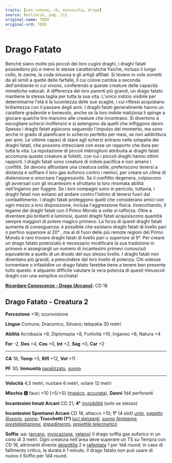 ```yaml
---
traits: [non comune, cb, minuscola, drago]
source: Bestiario, pag. 111
original-name: TODO
original-srd: TODO
---
```


# Drago Fatato

Benché siano molto più piccoli dei loro cugini draghi, i draghi fatati possiedono più o meno le stesse caratteristiche fisiche, incluso il lungo collo, le zanne, la coda sinuosa e gli artigli affilati. Si levano in volo sorretti da ali simili a quelle delle farfalle, il cui colore cambia a seconda dell'ambiente in cui vivono, conferendo a queste creature delle capacità mimetiche naturali. A differenza dei loro parenti più grandi, un drago fatato mantiene la stessa taglia per tutta la sua vita. L'unico indizio visibile per determinarne l'età è la lucentezza delle sue scaglie, i cui riflessi acquistano brillantezza con il passare degli anni. I draghi fatati generalmente hanno un carattere gradevole e benevolo, anche se la loro indole maliziosa li spinge a giocare qualche tiro mancino alle creature che incontrano. Si divertono a escogitare scherzi inoffensivi e si astengono da quelli che infliggono danni. Spesso i draghi fatati agiscono seguendo l'impulso del momento, ma sono anche in grado di pianificare lo scherzo perfetto per mesi, se non addirittura per anni. Le vittime capaci di stare agli scherzi entrano nelle simpatie dei draghi fatati, che possono intrecciare con esse un rapporto che dura per tutta la vita. La reputazione di piccoli imbroglioni attribuita ai draghi fatati accomuna queste creature ai folletti, con cui i piccoli draghi hanno ottimi rapporti. I draghi fatati sono creature di indole pacifica e non amano i conflitti. Se devono affrontare una creatura ostile, preferiscono tenersi a distanza e soffiare il loro gas euforico contro i nemici, per creare un clima di distensione e smorzare l'aggressività. Se il conflitto degenera, colpiscono gli avversari con gli incantesimi e sfruttano la loro rinomata abilità nell'inganno per fuggire. Se i loro compagni sono in pericolo, tuttavia, i draghi fatati non esitano ad andare contro l'istinto di tenersi fuori dal combattimento. I draghi fatati proteggono quelli che considerano amici con ogni mezzo a loro disposizione, inclusa l'aggressione fisica. Invecchiando, il legame dei draghi fatati con il Primo Mondo a volte si rafforza. Oltre a diventare più brillanti e luminosi, questi draghi fatati acquisiscono quantità sempre maggiori di potere magico primevo. La forza di questi draghi fatati aumenta di conseguenza: è possibile che esistano draghi fatati di livello pari o perfino superiore al 20° , ma al di fuori delle più remote regioni del Primo Mondo è raro trovare draghi fatati di livello pari o superiore al 9°. Per creare un drago fatato potenziato è necessario modificare la sua tradizione in primevo e assegnargli un numero di incantesimi primevi conosciuti equivalente a quello di un druido del suo stesso livello. I draghi fatati non diventano più grandi, a prescindere dal loro livello di potenza. Chi volesse tormentare o infastidire un drago fatato farebbe bene a tenere ben presente tutto questo: è alquanto difficile valutare la vera potenza di questi minuscoli draghi con una semplice occhiata!

**[Ricordare Conoscenze - Drago (Arcano)](/azioni/ricordare-conoscenze)**: CD 18

## Drago Fatato - Creatura 2

**Percezione** +16; scurovisione

**Lingue** Comune, Draconico, Silvano; telepatia 30 metri

**Abilità** Acrobazia +8, Diplomazia +8, Furtività +10, Inganno +8, Natura +4

**For** -2, **Des** +4, **Cos** +0, **Int** +2, **Sag** +0, **Car** +2

***

**CA** 18; **Temp** +5, **Rifl** +12, **Vol** +11

**PF** 30; **Immunità** [paralizzato](/condizioni/paralizzato), [sonno](/tratti/sonno)

***

**Velocità** 4,5 metri, nuotare 6 metri, volare 12 metri

**Mischia** :a: fauci +10 \[+5/+0] ([magico](/tratti/magico), [accurata](/tratti/accurata)), **Danni** 1d4 perforanti

**Incantesimi Innati Arcani** CD 21; **4°** *[invisibilità](/incantesimi/invisibilita)* (solo se stesso)

**Incantesimi Spontanei Arcani** CD 18, attacco +10; **1°** (4 slot) *[unto](/incantesimi/unto)*, *[oggetto illusorio](/incantesimi/oggetto-illusorio), [sonno](/incantesimi/sonno)*; **Trucchetti (1°)** *[luci danzanti](/incantesimi/luci-danzanti), [suono fantasma](/incantesimi/suono-fantasma), [prestidigitazione](/incantesimi/prestidigitazione), [impedimento](/incantesimi/impedimento), [proiettile telecinetico](/incantesimi/proiettile-telecinetico)*

**Soffio** :aa:  ([arcano](/tratti/arcano), [invocazione](/tratti/invocazione), [veleno](/tratti/veleno)) Il drago soffia gas euforico in un cono di 3 metri. Ogni creatura nell'area deve superare un TS su Tempra con CD 18, altrimenti diventa [sbigottita](/condizioni/sbigottito) 2 e [rallentata](/condizioni/rallentato) 1 per 1d4 round; in caso di fallimento critico, la durata è 1 minuto. Il drago fatato non può usare di nuovo il Soffio per 1d4 round.
